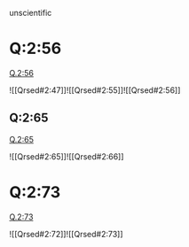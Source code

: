 unscientific

# Q:2:56

[Q.2:56](https://quran.com/2:56/tafsirs/ar-tafsir-al-tabari)

![[Qrsed#2:47]]![[Qrsed#2:55]]![[Qrsed#2:56]]
## Q:2:65

[Q.2:65](https://quran.com/2:65/tafsirs/ar-tafsir-al-tabari)

![[Qrsed#2:65]]![[Qrsed#2:66]]
# Q:2:73

[Q.2:73](https://quran.com/2:73/tafsirs/ar-tafsir-al-tabari)

![[Qrsed#2:72]]![[Qrsed#2:73]]